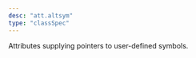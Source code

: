 ```yaml
---
desc: "att.altsym"
type: "classSpec"
---
```


Attributes supplying pointers to user-defined symbols.